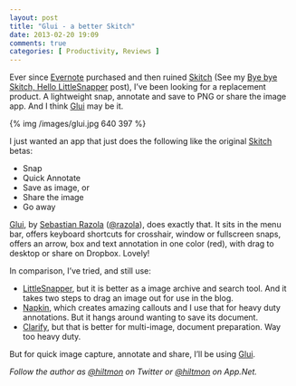 ```yaml
---
layout: post
title: "Glui - a better Skitch"
date: 2013-02-20 19:09
comments: true
categories: [ Productivity, Reviews ]
---
```


Ever since [Evernote](http://evernote.com) purchased and then ruined [Skitch](http://click.linksynergy.com/fs-bin/stat?id=V41G*FiMqjc&offerid=146261&type=3&subid=0&tmpid=1826&RD_PARM1=https%253A%252F%252Fitunes.apple.com%252Fus%252Fapp%252Fskitch%252Fid425955336%253Fmt%253D12%2526uo%253D4%2526partnerId%253D30) (See my [Bye bye Skitch, Hello LittleSnapper](http://hiltmon.com/blog/2012/09/27/bye-bye-skitch/) post), I’ve been looking for a replacement product. A lightweight snap, annotate and save to PNG or share the image app. And I think [Glui](http://click.linksynergy.com/fs-bin/stat?id=V41G*FiMqjc&offerid=146261&type=3&subid=0&tmpid=1826&RD_PARM1=https%253A%252F%252Fitunes.apple.com%252Fus%252Fapp%252Fglui%252Fid601359958%253Fmt%253D12%2526uo%253D4%2526partnerId%253D30) may be it.

{% img /images/glui.jpg 640 397 %}

I just wanted an app that just does the following like the original [Skitch](http://click.linksynergy.com/fs-bin/stat?id=V41G*FiMqjc&offerid=146261&type=3&subid=0&tmpid=1826&RD_PARM1=https%253A%252F%252Fitunes.apple.com%252Fus%252Fapp%252Fskitch%252Fid425955336%253Fmt%253D12%2526uo%253D4%2526partnerId%253D30) betas:

* Snap
* Quick Annotate
* Save as image, or
* Share the image
* Go away

[Glui](http://click.linksynergy.com/fs-bin/stat?id=V41G*FiMqjc&offerid=146261&type=3&subid=0&tmpid=1826&RD_PARM1=https%253A%252F%252Fitunes.apple.com%252Fus%252Fapp%252Fglui%252Fid601359958%253Fmt%253D12%2526uo%253D4%2526partnerId%253D30), by [Sebastian Razola](http://glui.me/getapp.html) ([@razola](https://twitter.com/razola)), does exactly that. It sits in the menu bar, offers keyboard shortcuts for crosshair, window or fullscreen snaps, offers an arrow, box and text annotation in one color (red), with drag to desktop or share on Dropbox. Lovely!

In comparison, I’ve tried, and still use:

* [LittleSnapper](http://click.linksynergy.com/fs-bin/stat?id=V41G*FiMqjc&offerid=146261&type=3&subid=0&tmpid=1826&RD_PARM1=https%253A%252F%252Fitunes.apple.com%252Fus%252Fapp%252Flittlesnapper%252Fid403489261%253Fmt%253D12%2526uo%253D4%2526partnerId%253D30), but it is better as a image archive and search tool. And it takes two steps to drag an image out for use in the blog.
* [Napkin](http://click.linksynergy.com/fs-bin/stat?id=V41G*FiMqjc&offerid=146261&type=3&subid=0&tmpid=1826&RD_PARM1=https%253A%252F%252Fitunes.apple.com%252Fus%252Fapp%252Fnapkin-concise-image-annotation%252Fid581789185%253Fmt%253D12%2526uo%253D4%2526partnerId%253D30), which creates amazing callouts and I use that for heavy duty annotations. But it hangs around wanting to save its document.
* [Clarify](http://click.linksynergy.com/fs-bin/stat?id=V41G*FiMqjc&offerid=146261&type=3&subid=0&tmpid=1826&RD_PARM1=https%253A%252F%252Fitunes.apple.com%252Fus%252Fapp%252Fclarify%252Fid455888980%253Fmt%253D12%2526uo%253D4%2526partnerId%253D30), but that is better for multi-image, document preparation. Way too heavy duty.

But for quick image capture, annotate and share, I’ll be using [Glui](http://click.linksynergy.com/fs-bin/stat?id=V41G*FiMqjc&offerid=146261&type=3&subid=0&tmpid=1826&RD_PARM1=https%253A%252F%252Fitunes.apple.com%252Fus%252Fapp%252Fglui%252Fid601359958%253Fmt%253D12%2526uo%253D4%2526partnerId%253D30).

*Follow the author as [@hiltmon](http://twitter.com/hiltmon) on Twitter or [@hiltmon](http://alpha.app.net/hiltmon) on App.Net.*